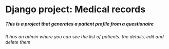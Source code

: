 # Django project: Medical records

##### This is a project that generates a patient profile from a questionaire
###### It has an admin where you can see the list of patients. the details, edit and delete them
